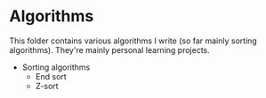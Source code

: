 # Algorithms
This folder contains various algorithms I write (so far mainly sorting algorithms). They're mainly personal learning projects.

- Sorting algorithms
    - End sort
    - Z-sort